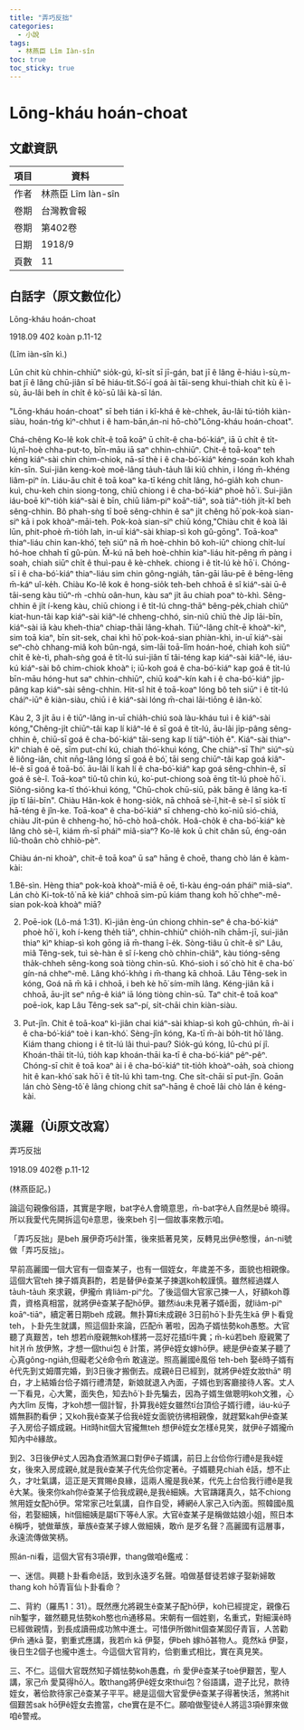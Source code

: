 ```yaml
---
title: "弄巧反拙"
categories:
  - 小說
tags:
  - 林燕臣 Lîm Iàn-sîn
toc: true
toc_sticky: true
---
```


# Lōng-kháu hoán-choat

## 文獻資訊

| 項目 | 資料 |
|---|---|
| 作者 | 林燕臣 Lîm Iàn-sîn |
| 卷期 | 台灣教會報 |
| 卷期 | 第402卷 |
| 日期 | 1918/9 |
| 頁數 | 11 |

## 白話字（原文數位化）

Lōng-kháu hoán-choat

1918.09 402 koàn p.11-12

(Lîm iàn-sîn kì.)

Lūn chit kù chhin-chhiūⁿ sio̍k-gú, kî-si̍t sī jī-gán, bat jī ê lâng ē-hiáu ì-sù,m-bat jī ê lâng chū-jiân sī bē hiáu-tit.Só͘-í goá ài tāi-seng khui-thiah chit kù ê ì-sù, āu-lâi beh ín chi̍t ê kò͘-sū lâi kà-sī lán.

"Lōng-kháu hoán-choat" sī beh tián i kî-khá ê kè-chhek, āu-lâi tú-tio̍h kiàn-siàu, hoán-tńg kìⁿ-chhut i ê ham-bān,án-ni hō-chò"Lōng-kháu hoán-choat".

Chá-chêng Ko-lê kok chi̍t-ê toā koāⁿ ū chi̍t-ê cha-bó͘-kiáⁿ, iā ū chi̍t ê ti̍t-lú,nî-hoè chha-put-to, bīn-māu iā saⁿ chhin-chhiūⁿ. Chit-ê toā-koaⁿ teh kéng kiáⁿ-sài chin chim-chiok, nā-sī thè i ê cha-bó͘-kiáⁿ kéng-soán koh khah kín-sīn. Sui-jiân keng-koè moê-lâng ta̍uh-ta̍uh lâi kiû chhin, i lóng m̄-khéng liâm-piⁿ ín. Liáu-āu chit ê toā koaⁿ ka-tī kéng chi̍t lâng, hó-gia̍h koh chun-kuì, chu-keh chin siong-tong, chiū chiong i ê cha-bó͘-kiáⁿ phoè hō͘ i. Sui-jiân iáu-boē kìⁿ-tio̍h kiáⁿ-sài ê bīn, chiū liâm-piⁿ koāⁿ-tiāⁿ, soà tiāⁿ-tio̍h ji̍t-kî beh sêng-chhin. Bô phah-sǹg tī boē sêng-chhin ê saⁿ ji̍t chêng hō͘ pok-koà sian-siⁿ kā i pok khoàⁿ-māi-teh. Pok-koà sian-siⁿ chiū kóng,"Chiàu chit ê koà lâi lūn, phit-phoè m̄-tio̍h lah, in-uī kiáⁿ-sài khiap-sì koh gû-gōng". Toā-koaⁿ thiaⁿ-liáu chin kan-khó͘, teh siūⁿ nā m̄ hoè-chhin bô koh-iūⁿ chiong chi̍t-luí hó-hoe chhah tī gû-pùn. M̄-kú nā beh hoè-chhin kiaⁿ-liáu hit-pêng m̄ pàng i soah, chiah siūⁿ chi̍t ê thuì-pau ê kè-chhek. chiong i ê ti̍t-lú kè hō͘ i. Chóng-sī i ê cha-bó͘-kiáⁿ thiaⁿ-liáu sim chin gông-ngia̍h, tān-gāi lāu-pē ê bēng-lēng m̄-káⁿ uî-ke̍h. Chiàu Ko-lê kok ê hong-sio̍k teh-beh chhoā ê sî kiáⁿ-sài ū-ê tāi-seng kàu tiūⁿ-ḿ -chhù oân-hun, kàu saⁿ ji̍t āu chiah poaⁿ tò-khì. Sêng-chhin ê ji̍t í-keng kàu, chiū chiong i ê ti̍t-lú chng-thāⁿ bêng-pe̍k,chiah chiūⁿ kiat-hun-tâi kap kiáⁿ-sài kiâⁿ-lé chheng-chhó, sin-niû chiū thè Ji̍p lāi-bīn, kiáⁿ-sài iā kàu kheh-thiaⁿ chiap-thāi lâng-khah. Tiūⁿ-lâng chi̍t-ē khoàⁿ-kìⁿ, sim toā kiaⁿ, bīn sit-sek, chai khì hō͘ pok-koá-sian phiàn-khì, in-uī kiáⁿ-sài seⁿ-chò chhang-miâ koh bûn-ngá, sim-lāi toā-lîm hoán-hoé, chiah koh siūⁿ chi̍t ê kè-tì, phah-sǹg goá ê ti̍t-lú sui-jiân tī tâi-téng kap kiáⁿ-sài kiâⁿ-lé, iáu-kú kiáⁿ-sài bô chim-chiok khoàⁿ i; iū-koh goá ê cha-bó͘-kiáⁿ kap goá ê ti̍t-lú bīn-māu hóng-hut saⁿ chhin-chhiūⁿ, chiū koáⁿ-kín kah i ê cha-bó͘-kiáⁿ ji̍p-pâng kap kiáⁿ-sài sêng-chhin. Hit-sî hit ê toā-koaⁿ lóng bô teh siūⁿ i ê ti̍t-lú cháiⁿ-iūⁿ ê kiàn-siàu, chiū i ê kiáⁿ-sài lóng m̄-chai lāi-tiōng ê iân-kò͘.

Kàu 2, 3 ji̍t āu i ê tiūⁿ-lâng in-uī chia̍h-chiú soà làu-kháu tuì i ê kiáⁿ-sài kóng,"Chêng-ji̍t chiūⁿ-tâi kap lí kiâⁿ-lé ê sī goá ê ti̍t-lú, āu-lâi ji̍p-pâng sêng-chhin ê, chiū-sī goá ê cha-bó͘-kiáⁿ tāi-seng kap lí tiāⁿ-tio̍h ê". Kiáⁿ-sài thiaⁿ-kìⁿ chiah ê oē, sīm put-chí kú, chiah thó͘-khuì kóng, Che chiàⁿ-sī Thiⁿ siúⁿ-sù ê liông-iân, chit nn̄g-lâng lóng sī goá ê bó͘, tāi seng chiūⁿ-tâi kap goá kiâⁿ-lé-ê sī goá ê toā-bó͘. āu-lâi lí kah lí ê cha-bó͘-kiáⁿ kap goá sêng-chhin-ê, sī goá ê sè-î. Toā-koaⁿ tiû-tû chin kú, ko͘-put-chiong soà ēng ti̍t-lú phoè hō͘ i. Siông-siông ka-tī thó͘-khuì kóng, "Chū-chok chū-siū, pa̍k bāng ê lâng ka-tī ji̍p tī lāi-bīn". Chiàu Hân-kok ê hong-sio̍k, nā chhoā sè-î,hit-ê sè-î sī sio̍k tī hā-téng ê jîn-ke. Toā-koaⁿ ê cha-bó͘-kiáⁿ sī chheng-chò ko͘-niû sió-chiá, chiàu Ji̍t-pún ê chheng-ho͘, hō-chò hoâ-cho̍k. Hoâ-cho̍k ê cha-bó͘-kiáⁿ kè lâng chò sè-î, kiám m̄-sī pháiⁿ miâ-siaⁿ? Ko-lê kok ū chit chân sū, éng-oán liû-thoân chò chhiò-pèⁿ.

Chiàu án-ni khoàⁿ, chit-ê toā koaⁿ ū saⁿ hāng ê choē, thang chò lán ê kàm-kài:

1.Bê-sìn. Hèng thiaⁿ pok-koà khoàⁿ-miā ê oē, tì-kàu éng-oán pháiⁿ miâ-siaⁿ. Lán chò Ki-tok-tô͘ nā kè kiáⁿ chhoā sim-pū kiám thang koh hō͘ chheⁿ-mê-sian pok-koà khoàⁿ miā?

2. Poē-iok (Lô-má 1:31). Kì-jiân èng-ún chiong chhin-seⁿ ê cha-bó͘-kiáⁿ phoè hō͘ i, koh í-keng the̍h tiāⁿ, chhin-chhiūⁿ chio̍h-ni̍h chām-jī, sui-jiân thiaⁿ kìⁿ khiap-sì koh gōng iā m̄-thang î-e̍k. Sòng-tiâu ū chi̍t-ê sìⁿ Lâu, miâ Têng-sek, tuì sè-hàn ê sî í-keng chò chhin-chiâⁿ, kàu tióng-sêng tha̍k-chheh sêng-kong soà tiòng chìn-sū. Khó-sioh i só͘ chò hit ê cha-bó͘ gín-ná chheⁿ-mê. Lâng khó͘-khǹg i m̄-thang kā chhoā. Lâu Têng-sek ìn kóng, Goá nā m̄ kā i chhoā, i beh kè hō͘ sím-mi̍h lâng. Kéng-jiân kā i chhoā, āu-ji̍t seⁿ nn̄g-ê kiáⁿ iā lóng tiòng chìn-sū. Taⁿ chit-ê toā koaⁿ poē-iok, kap Lâu Têng-sek saⁿ-pí, si̍t-chāi chin kiàn-siàu.

3. Put-jîn. Chit ê toā-koaⁿ kì-jiân chai kiáⁿ-sài khiap-sì koh gû-chhún, m̄-ài i ê cha-bó͘-kiáⁿ toè i kan-khó͘. Sèng-jîn kóng, Ka-tī m̄-ài bo̍h-tit hō͘ lâng. Kiám thang chiong i ê ti̍t-lú lâi thuì-pau? Sio̍k-gú kóng, Iû-chú pí jî. Khoán-thāi ti̍t-lú, tio̍h kap khoán-thāi ka-tī ê cha-bó͘-kiáⁿ pêⁿ-pêⁿ. Chóng-sī chit ê toā koaⁿ ài i ê cha-bó͘-kiáⁿ tit-tio̍h khoàⁿ-oa̍h, soà chiong hit ê kan-khó͘ sak hō͘ i ê ti̍t-lú khì tam-tng. Che si̍t-chāi sī put-jîn. Goān lán chò Sèng-tô͘ ê lâng chiong chit saⁿ-hāng ê choē lâi chò lán ê kéng-kài.

## 漢羅（Ùi原文改寫）

弄巧反拙

1918.09 402卷 p.11-12

(林燕臣記。)

論這句親像俗語，其實是字眼，bat字ê人會曉意思，m̄-bat字ê人自然是bē 曉得。所以我愛代先開拆這句ê意思，後來beh 引一個故事來教示咱。

「弄巧反拙」是beh 展伊奇巧ê計策，後來抵著見笑，反轉見出伊ê憨慢，án-ni號做「弄巧反拙」。

早前高麗國一個大官有一個查某子，也有一個姪女，年歲差不多，面貌也相親像。這個大官teh 揀子婿真斟酌，若是替伊ê查某子揀選koh較謹慎。雖然經過媒人ta̍uh-ta̍uh 來求親，伊攏m̄ 肯liâm-piⁿ允。了後這個大官家己揀一人，好額koh尊貴，資格真相當，就將伊ê查某子配hō͘伊。雖然iáu未見著子婿ê面，就liâm-piⁿ koāⁿ-tiāⁿ，續定著日期beh 成親。無扑算tī未成親ê 3日前hō͘卜卦先生kā 伊卜看覓teh，卜卦先生就講，照這個卦來論，匹配m̄ 著啦，因為子婿怯勢koh愚憨。大官聽了真艱苦，teh 想若m̄廢親無koh樣將一蕊好花插tī牛糞；m̄-kú若beh 廢親驚了hit爿m̄ 放伊煞，才想一個thuì包 ê 計策，將伊ê姪女嫁hō͘伊。總是伊ê查某子聽了心真gông-ngia̍h,但礙老父ê命令m̄ 敢違逆。照高麗國ê風俗 teh-beh 娶ê時子婿有ê代先到丈姆厝完婚，到3日後才搬倒去。成親ê日已經到，就將伊ê姪女妝thāⁿ 明白，才上結婚台佮子婿行禮清楚，新娘就退入內面，子婿也到客廳接待人客。丈人一下看見，心大驚，面失色，知去hō͘卜卦先騙去，因為子婿生做聰明koh文雅，心內大lîm 反悔，才koh想一個計智，扑算我ê姪女雖然tī台頂佮子婿行禮，iáu-kú子婿無斟酌看伊；又koh我ê查某子佮我ê姪女面貌彷彿相親像，就趕緊kah伊ê查某子入房佮子婿成親。Hit時hit個大官攏無teh 想伊ê姪女怎樣ê見笑，就伊ê子婿攏m̄ 知內中ê緣故。

到2、3日後伊ê丈人因為食酒煞漏口對伊ê子婿講，前日上台佮你行禮ê是我ê姪女，後來入房成親ê,就是我ê查某子代先佮你定著ê。子婿聽見chiah ê話，想不止久，才吐氣講，這正是天賞賜ê良緣，這兩人攏是我ê某，代先上台佮我行禮ê是我ê大某。後來你kah你ê查某子佮我成親ê,是我ê細姨。大官躊躇真久，姑不chiong煞用姪女配hō͘伊。常常家己吐氣講，自作自受，縛網ê人家己入tī內面。照韓國ê風俗，若娶細姨，hit個細姨是屬tī下等ê人家。大官ê查某子是稱做姑娘小姐，照日本ê稱呼，號做華族，華族ê查某子嫁人做細姨，敢m̄ 是歹名聲？高麗國有這層事，永遠流傳做笑柄。

照án-ni看，這個大官有3項ê罪，thang做咱ê鑑戒：

一、迷信。興聽卜卦看命ê話，致到永遠歹名聲。咱做基督徒若嫁子娶新婦敢thang koh hō͘青盲仙卜卦看命？

二、背約（羅馬1：31）。既然應允將親生ê查某子配hō͘伊，koh已經提定，親像石ni̍h鏨字，雖然聽見怯勢koh憨也m̄通移易。宋朝有一個姓劉，名重式，對細漢ê時已經做親情，到長成讀冊成功煞中進士。可惜伊所做hit個查某囡仔青盲，人苦勸伊m̄ 通kā 娶，劉重式應講，我若m̄ kā 伊娶，伊beh 嫁hō͘甚物人。竟然kā 伊娶，後日生2個子也攏中進士。今這個大官背約，佮劉重式相比，實在真見笑。

三、不仁。這個大官既然知子婿怯勢koh愚蠢，m̄ 愛伊ê查某子toè伊艱苦，聖人講，家己m̄ 愛莫得hō͘人。敢thang將伊ê姪女來thuì包？俗語講，遊子比兒，款待姪女，著佮款待家己ê查某子平平。總是這個大官愛伊ê查某子得著快活，煞將hit個艱苦sak hō͘伊ê姪女去擔當，che實在是不仁。願咱做聖徒ê人將這3項ê罪來做咱ê警戒。
